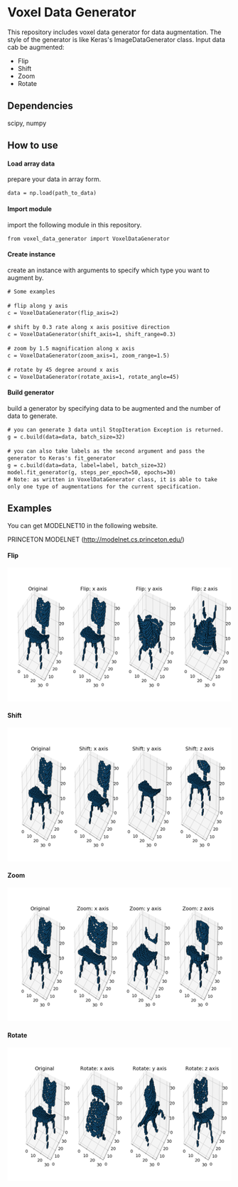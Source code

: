 # Voxel Data Generator

This repository includes voxel data generator for data augmentation. The style of the generator is like Keras's ImageDataGenerator class.
Input data cab be augmented:
* Flip
* Shift
* Zoom
* Rotate

## Dependencies
scipy, numpy


## How to use

#### Load array data
prepare your data in array form.
```
data = np.load(path_to_data)
```

#### Import module
import the following module in this repository.
```
from voxel_data_generator import VoxelDataGenerator
```

#### Create instance
create an instance with arguments to specify which type you want to augment by.
```
# Some examples

# flip along y axis
c = VoxelDataGenerator(flip_axis=2)

# shift by 0.3 rate along x axis positive direction
c = VoxelDataGenerator(shift_axis=1, shift_range=0.3)

# zoom by 1.5 magnification along x axis
c = VoxelDataGenerator(zoom_axis=1, zoom_range=1.5)

# rotate by 45 degree around x axis
c = VoxelDataGenerator(rotate_axis=1, rotate_angle=45)
```

#### Build generator
build a generator by specifying data to be augmented and the number of data to generate.

```
# you can generate 3 data until StopIteration Exception is returned.
g = c.build(data=data, batch_size=32)

# you can also take labels as the second argument and pass the generator to Keras's fit_generator
g = c.build(data=data, label=label, batch_size=32)
model.fit_generator(g, steps_per_epoch=50, epochs=30)
# Note: as written in VoxelDataGenerator class, it is able to take only one type of augmentations for the current specification.
```

## Examples
You can get MODELNET10 in the following website.

PRINCETON MODELNET
(http://modelnet.cs.princeton.edu/)

#### Flip
<img src="img/flip.png">

#### Shift
<img src="img/shift.png">

#### Zoom
<img src="img/expand.png">

#### Rotate
<img src="img/rotate.png">
